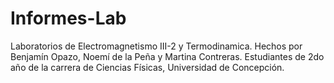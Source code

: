 # Informes-Lab
Laboratorios de Electromagnetismo III-2 y Termodinamica. 
Hechos por Benjamín Opazo, Noemí de la Peña y Martina Contreras. Estudiantes de 2do año de la carrera de Ciencias Físicas, Universidad de Concepción.
